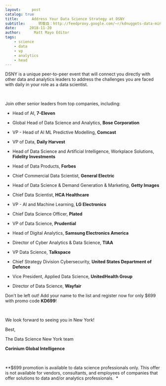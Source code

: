 ```yaml
---
layout:     post
catalog: true
title:      Address Your Data Science Strategy at DSNY
subtitle:      转载自：http://feedproxy.google.com/~r/kdnuggets-data-mining-analytics/~3/PKVdsJn8fzg/corinium-address-data-science-strategy-dsny.html
date:      2018-11-20
author:      Matt Mayo Editor
tags:
    - science
    - data
    - vp
    - analytics
    - head
---
```


DSNY is a unique peer-to-peer event that will connect you directly with other data and analytics leaders to address the challenges you are faced with daily in your role as a data scientist. 

 

Join other senior leaders from top companies, including: 

- Head of AI, **7-Eleven**

- Global Head of Data Science and Analytics, **Bose Corporation**

- VP - Head of AI ML Predictive Modelling, **Comcast**

- VP of Data, **Daily Harvest**

- Head of Data Science and Artificial Intelligence, Workplace Solutions, **Fidelity Investments**

- Head of Data Products, **Forbes**

- Chief Commercial Data Scientist, **General Electric**

- Head of Data Science & Demand Generation & Marketing, **Getty Images**

- Chief Data Scientist, **HCA Healthcare**

- VP - AI and Machine Learning, **LG Electronics**

- Chief Data Science Officer, **Plated**

- VP of Data Science, **Prudential**

- Head of Digital Analytics, **Samsung Electronics America**

- Director of Cyber Analytics & Data Science, **TIAA**

- VP Data Science, **Talkspace**

- Chief Strategy Division Cybersecurity, **United States Department of Defence**

- Vice President, Applied Data Science, **UnitedHealth Group**

- Director of Data Science, **Wayfair**


Don't be left out! Add your name to the list and register now for only $699 with promo code **KD699**!

 

We look forward to seeing you in New York! 

Best,


The Data Science New York team

**Corinium Global Intelligence**

 

**$699 promotion is available to data science professionals only. This offer is not available for vendors, consultants, and employees of companies that offer solutions to data and/or analytics professionals.  *
